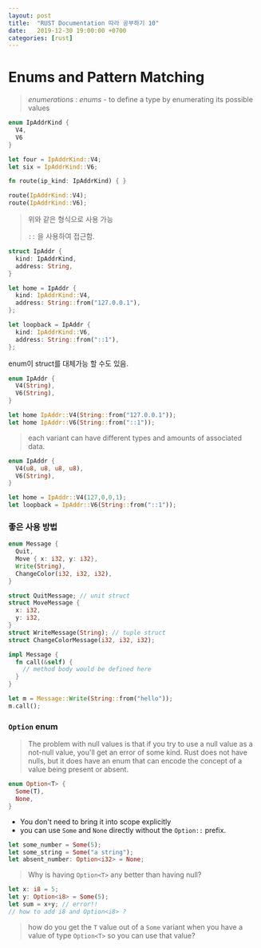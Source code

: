 ```yaml
---
layout: post
title:  "RUST Documentation 따라 공부하기 10"
date:   2019-12-30 19:00:00 +0700
categories: [rust]
---
```


# Enums and Pattern Matching

> *enumerations* : *enums* - to define a type by enumerating its possible values



```rust
enum IpAddrKind {
  V4,
  V6
}

let four = IpAddrKind::V4;
let six = IpAddrKind::V6;

fn route(ip_kind: IpAddrKind) { }

route(IpAddrKind::V4);
route(IpAddrKind::V6);
```

> 위와 같은 형식으로 사용 가능
>
> `::` 을 사용하여 접근함.



```rust
struct IpAddr {
  kind: IpAddrKind,
  address: String,
}

let home = IpAddr {
  kind: IpAddrKind::V4,
  address: String::from("127.0.0.1"),
};

let loopback = IpAddr {
  kind: IpAddrKind::V6,
  address: String::from("::1"),
};
```



enum이 struct를 대체가능 할 수도 있음.

```rust
enum IpAddr {
  V4(String),
  V6(String),
}

let home IpAddr::V4(String::from("127.0.0.1"));
let home IpAddr::V6(String::from("::1"));
```



> each variant can have different types and amounts of associated data.

```rust
enum IpAddr {
  V4(u8, u8, u8, u8),
  V6(String),
}

let home = IpAddr::V4(127,0,0,1);
let loopback = IpAddr::V6(String::from("::1"));
```



### 좋은 사용 방법

```rust
enum Message {
  Quit,
  Move { x: i32, y: i32},
  Write(String),
  ChangeColor(i32, i32, i32),
}

struct QuitMessage; // unit struct
struct MoveMessage {
  x: i32,
  y: i32,
}
struct WriteMessage(String); // tuple struct
struct ChangeColorMessage(i32, i32, i32);

impl Message {
  fn call(&self) {
    // method body would be defined here
  }
}

let m = Message::Write(String::from("hello"));
m.call();
```



### `Option` enum

> The problem with null values is that if you try to use a null value as a not-null value, you'll get an error of some kind. Rust does not have nulls, but it does have an enum that can encode the concept of a value being present or absent.

```rust
enum Option<T> {
  Some(T),
  None,
}
```

* You don't need to bring it into scope explicitly
* you can use `Some` and `None` directly without the `Option::` prefix.

```rust
let some_number = Some(5);
let some_string = Some("a string");
let absent_number: Option<i32> = None;
```



> Why is having `Option<T>` any better than having null?

```rust
let x: i8 = 5;
let y: Option<i8> = Some(5);
let sum = x+y; // error!!
// how to add i8 and Option<i8> ?
```

> how do you get the `T` value out of a `Some` variant when you have a value of type `Option<T>` so you can use that value?

